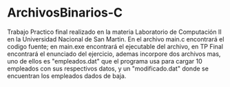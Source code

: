 # ArchivosBinarios-C
Trabajo Practico final realizado en la materia Laboratorio de Computación II en la Universidad Nacional de San Martin. En el archivo main.c encontrará el codigo fuente; en main.exe encontrará el ejecutable del archivo, en TP Final encontrará el enunciado del ejercicio, ademas incorpore dos archivos mas, uno de ellos es "empleados.dat" que el programa usa para cargar 10 empleados con sus respectivos datos, y un "modificado.dat" donde se encuentran los empleados dados de baja.
